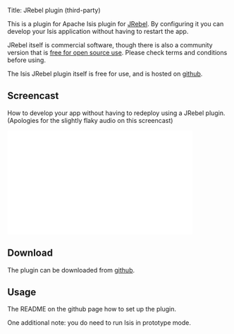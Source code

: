 Title: JRebel plugin (third-party)

This is a plugin for Apache Isis plugin for [JRebel](http://zeroturnaround.com/software/jrebel/). By configuring it you can develop your Isis application without having to restart the app. 

JRebel itself is commercial software, though there is also a community version that is [free for open source use](https://my.jrebel.com/).  Please check terms and conditions before using.

The Isis JRebel plugin itself is free for use, and is hosted on [github](https://github.com/danhaywood/isis-jrebel-plugin).


## <a name="screencast"></a>Screencast

How to develop your app without having to redeploy using a JRebel plugin. (Apologies for the slightly flaky audio on this screencast)

<iframe width="420" height="236" src="//www.youtube.com/embed/PxVgbz3ae_g" frameborder="0" allowfullscreen></iframe>



## Download

The plugin can be downloaded from [github](https://github.com/danhaywood/isis-jrebel-plugin).


## Usage

The README on the github page how to set up the plugin.

One additional note: you do need to run Isis in prototype mode.


